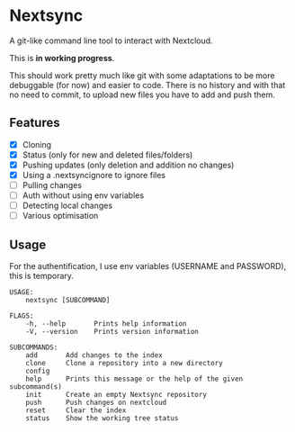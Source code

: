 # Nextsync

A git-like command line tool to interact with Nextcloud.

This is **in working progress**.

This should work pretty much like git with some adaptations to be more debuggable (for now) and easier to code. There is no history and with that no need to commit, to upload new files you have to add and push them.

## Features

- [x] Cloning
- [x] Status (only for new and deleted files/folders)
- [x] Pushing updates (only deletion and addition no changes)
- [x] Using a .nextsyncignore to ignore files
- [ ] Pulling changes
- [ ] Auth without using env variables
- [ ] Detecting local changes
- [ ] Various optimisation

## Usage

For the authentification, I use env variables (USERNAME and PASSWORD), this is temporary.

```
USAGE:
    nextsync [SUBCOMMAND]

FLAGS:
    -h, --help       Prints help information
    -V, --version    Prints version information

SUBCOMMANDS:
    add       Add changes to the index
    clone     Clone a repository into a new directory
    config
    help      Prints this message or the help of the given subcommand(s)
    init      Create an empty Nextsync repository
    push      Push changes on nextcloud
    reset     Clear the index
    status    Show the working tree status
```

